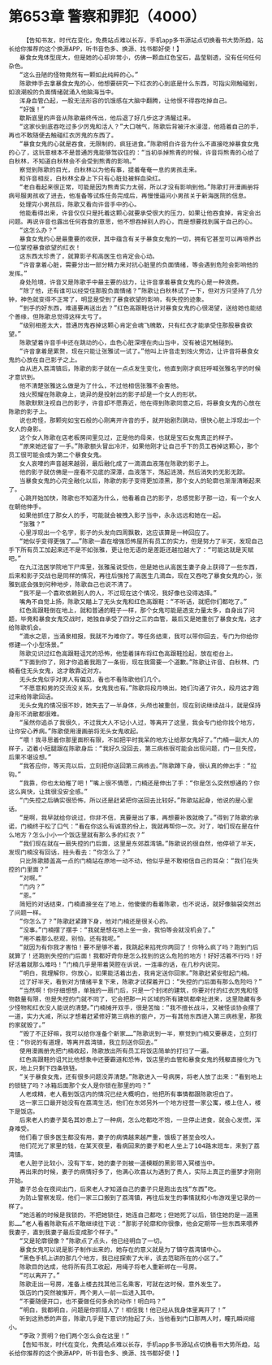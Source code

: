 # 第653章 警察和罪犯（4000）
        【告知书友，时代在变化，免费站点难以长存，手机app多书源站点切换看书大势所趋，站长给你推荐的这个换源APP，听书音色多、换源、找书都好使！】
       暴食女鬼体型庞大，但是她的心却非常小，仿佛一颗血红色宝石，晶莹剔透，没有任何任何杂色。
       “这么丑陋的怪物竟然有一颗如此纯粹的心。”
       陈歌伸手去拿暴食女鬼的心，他想要研究一下红衣的心到底是什么东西，可指尖刚触碰到，如浪潮般的负面情绪就涌入他脑海当中。
       浑身血管凸起，一股无法形容的饥饿感在大脑中翻腾，让他恨不得吞吃掉自己。
       “好饿！”
       歇斯底里的声音从陈歌最终传出，他后退了好几步这才清醒过来。
       “这家伙到底吞吃过多少厉鬼和活人？”大口喘气，陈歌后背被汗水浸湿，他捂着自己的手，再也不敢随便去触碰红衣厉鬼的东西了。
       “暴食女鬼的心就是吞食，无限制的，疯狂进食。”陈歌明白许音为什么不直接吃掉暴食女鬼的心了，这玩意根本不是普通厉鬼能够驾驭住的：“当初杀掉熊青的时候，许音将熊青的心给了白秋林，不知道白秋林会不会受到熊青的影响。”
       察觉到陈歌的目光，白秋林以为他有事，提着奄奄一息的男孩走来。
       和许音相反，白秋林全身上下只有心脏处被鲜血染红。
       “老白看起来很正常，可能是因为熊青实力太弱，所以才没有影响到他。”陈歌打开漫画册将病号服男孩收了进去，他准备等试炼任务完成后，再慢慢逼问小男孩关于新海医院的信息。
       处理完小男孩后，陈歌又看向许音手中的心。
       他能看得出来，许音仅仅只是托着这颗心就要承受很大的压力，如果让他吞食掉，肯定会出问题。再说许音也露出任何吞食的意思，他不想吞掉别人的心，而是想要找到属于自己的心。
       “这怎么办？”
       暴食女鬼的心是最重要的收获，其中蕴含有关于暴食女鬼的一切，拥有它甚至可以再培养出一位掌控暴食欲望的红衣！
       这东西太珍贵了，就算影子和高医生也肯定会心动。
       “许音拿着心脏，需要分出一部分精力来对抗心脏里的负面情绪，等会遇到危险会影响他的发挥。”
       身处险境，许音又是陈歌手中最主要的战力，让许音拿着暴食女鬼的心是一种浪费。
       “除了他，还有谁可以经受住那股负面情绪？”陈歌让白秋林试了一下，但对方只坚持了几分钟，神色就变得不正常了，明显是受到了暴食欲望的影响，有失控的迹象。
       “到手的好东西，难道要再送出去？”红色高跟鞋估计对暴食女鬼的心很渴望，送给她也能结个善缘，但陈歌总觉得这样太亏了。
       “级别相差太大，普通厉鬼吞掉这颗心肯定会魂飞魄散，只有红衣才能承受住那股暴食欲望。”
       陈歌望着许音手中还在跳动的心，血色心脏深埋在肉山当中，没有被诅咒触碰到。
       “许音拿着是累赘，现在只能让张雅试一试了。”他叫上许音走到烛火旁边，让许音将暴食女鬼的心放在自己影子之上。
       自从进入荔湾镇后，陈歌的影子就在一点点发生变化，他直到刚才疯狂呼喊张雅名字的时候才意识到。
       他不清楚张雅这么做是为了什么，不过他相信张雅不会害他。
       烛火照耀在陈歌身上，诡异的是投射出的影子却是一个女人的形状。
       陈歌默默注视自己的影子，许音却不愿靠近，他在得到陈歌同意之后，将暴食女鬼的心放在陈歌的影子上。
       说也奇怪，那颗宛如宝石般的心刚离开许音的手，就开始剧烈跳动，很快心脏上浮现出一个女人的身影。
       这个女人陈歌在店老板房间里见过，正是他的母亲，也就是宝石女鬼真正的样子。
       “原来她还留了一手。”陈歌额头冒出冷汗，如果他刚才让自己手下的员工吞掉这颗心，那个员工很可能会成为第二个暴食女鬼。
       女人哀嚎的声音越来越弱，最后融化成了一滴滴血液落在陈歌的影子上。
       他的影子就仿佛是一座看不见底的深潭，血液落下，荡起涟漪，然后消失的无影无踪。
       当暴食女鬼的心完全融化以后，陈歌的影子变得更加漆黑，那个女人的轮廓也渐渐清晰起来了。
       心跳开始加快，陈歌也不知道为什么，他看着自己的影子，总感觉影子那一边，有一个女人在朝他伸手。
       如果他抓住了那女人的手，可能就会被拽入影子当中，永永远远和她在一起。
       “张雅？”
       心里浮现出一个名字，影子的头发向四周飘散，这应该算是一种回应了。
       “她似乎变得更强了……”陈歌一直在增强恐怖屋所有员工的实力，但是努力了半天，发现自己手下所有员工加起来还不是不如张雅，更让他无语的是差距还越拉越大了：“可能这就是天赋吧。”
       在九江法医学院地下尸库里，张雅虽说受伤，但是她也从高医生妻子身上获得了一些东西，后来和影子交战也是同样的情况，再往后强抢了高医生几滴血，现在又吞吃了暴食女鬼的心，张雅到底会强到何种地步，陈歌自己也说不清了。
       “我不是一个喜欢依赖别人的人，不过现在这个情况，我好像也没得选择。”
       嘴角不自觉上扬，陈歌又瞄上了无头女鬼和红色高跟鞋：“不听话，就把你们都吃了。”
       红色高跟鞋倒在地上，就和普通的鞋子一样，那个女鬼可能是透支力量太多，自身出了问题，毕竟和暴食女鬼交战时，她独自承受了四分之三的血管，最后又是她重创了暴食女鬼，这才给陈歌机会。
       “滴水之恩，当涌泉相报，我就不为难你了。等任务结束，我可以带你回去，专门为你给你修建一个小型场景。”
       陈歌见识过红色高跟鞋诅咒的恐怖，他垫着抹布将红色高跟鞋捡起，放在柜台上。
       “下面到你了，刚才你追着我跑了一条街，现在我需要一个道歉。”陈歌让许音、白秋林、门楠看住无头女鬼，这才敢靠近对方。
       无头女鬼似乎对男人有偏见，看也不看陈歌他们几个。
       “不愿意和男的交流没关系，女鬼我也有。”陈歌将段月唤出，她们沟通了许久，段月这才跑过来给陈歌回话。
       无头女鬼的情况很不妙，她失去了一半身体，头颅也被重创，现在别说继续战斗，就是保持身形不消散都很难。
       “虽然你追杀了我很久，不过我大人不记小人过，等离开了这里，我会专门给你找个地方，让你安心养病。”陈歌使用漫画册将无头女鬼收起。
       “喂！我寻思着你那里面积有限，不如把平时我呆的地方让给那女鬼好了。”门楠一副大人的样子，迈着小短腿跟在陈歌身后：“我好久没回去，第三病栋很可能会出现问题，门一旦失控，后果不堪设想。”
       “我答应你，等天亮以后，立刻把你送回第三病栋去。”陈歌蹲下身，很认真的伸出手：“拉钩。”
       “我靠，你也太幼稚了吧！”嘴上很不情愿，门楠还是伸出了手：“你是怎么突然想通的？你这么爽快，让我很没安全感。”
       “门失控之后确实很恐怖，所以还是赶紧把你送回去比较好。”陈歌站起身，他说的是心里话。
       “是啊，我早就给你说过，你非不信，真要是出了事，再想要补救就晚了。”得到了陈歌的承诺，门楠终于松了口气：“看在你这么有诚意的份上，我就再帮你一次。对了，咱们现在是在什么地方？怎么小小一个饭店里就有那么多的红衣？”
       “我们现在就在一扇失控的门后面，这里是东郊荔湾镇。”陈歌说的很自然，他停顿了半天，发现门楠没有回话，扭头看去：“你怎么了？”
       只比陈歌膝盖高一点的门楠站在原地一动不动，他似乎是不敢相信自己的耳朵：“我们在失控的门里面？”
       “对啊。”
       “门内？”
       “恩。”
       简短的对话结束，门楠直接坐在了地上，他傻傻的看着陈歌，也不说话，就好像脑袋突然出了问题一样。
       “你怎么了？”陈歌赶紧蹲下身，他对门楠还是很关心的。
       “没事。”门楠摆了摆手：“我就是想在地上坐一会，我怕等会就没机会了。”
       “用不着那么悲观，别怕，还有我呢。”
       “就因为有你我才害怕！要不是够不着，我跳起来掐死你两回了！你特么疯了吗？跑到门后就算了！还跑到失控的门后面！我都好奇你是怎么找到的这么危险的地方！好好活着不行吗！好好活着就那么难吗！”门楠几乎是带着哭腔在诉说，一连串的话，在几秒内说完。
       “明白，我理解你，你放心，如果能活着出去，我肯定送你回家。”陈歌赶紧安慰起门楠。
       过了好半天，看到对方情绪平复下来，陈歌才试探着开口：“失控的门后面有那么危险吗？”
       “当然啊！你仔细想想，单独的一扇门后，只是一个封闭的建筑，你要对付的红衣厉鬼和怪物数量有限，但是失控的门就不同了，它会把那一片区域的所有建筑都牵扯进来，这里隐藏有多少怪物和红衣没人能说的清楚。”门楠摊开双手，很是苦恼：“我不擅长战斗，又被怪谈协会摆了一道，实力大减，所以才想着赶紧修好第三病栋的窗户，万一有其他东西进入第三病栋里，那我的家就毁了。”
       “毁了不正好嘛，我可以给你准备个新家……”陈歌说到一半，察觉到门楠又要暴走，立刻打住：“你说的有道理，等离开荔湾镇，我立刻送你回去。”
       使用漫画册先把门楠收起，陈歌放出所有员工将饭店简单的打扫了一遍。
       红色高跟鞋的诅咒比他想象中还要霸道和恐怖，饭店里的血管和暴食女鬼的残躯直接化为飞灰，地上只剩下四条铁链。
       “关于暴食女鬼，还有很多问题没弄清楚。”陈歌进入一号病房，将老人放了出来：“看到地上的锁链了吗？冰箱后面那个女人是你锁在那里的吗？”
       人老成精，老人看到饭店内的情况已经大概明白，他把所有事情都跟陈歌坦白了。
       这一家三口最开始没有在荔湾生活，他们在东郊另外一个地方经营一家公寓，楼上住人，楼下是饭店。
       后来老人的妻子莫名其妙患上了一种病，怎么吃都吃不饱，一旦停止进食，就会心发慌，浑身难受。
       他们看了很多医生都没有用，妻子的病情越来越严重，饿极了甚至会咬人。
       他们花光了家里的钱，在某天夜里，看病回来的妻子和老人坐上了104路末班车，来到了荔湾镇。
       老人胆子比较小，没有下车，她的妻子则被一道模糊的黑影带入冥楼当中。
       再出来的时候，妻子的病情好多了，他满心欢喜以为遇到了贵人，实际上真正的噩梦才刚刚开始。
       妻子总会在夜间出门，后来老人才知道自己的妻子只是跑出去找“东西”吃。
       为防止警察发现，他们一家三口搬到了荔湾镇，再往后发生的事情就和小布游戏里记录的一样了。
       “她活着的时候是我锁的，不把她锁住，她连自己都吃；但她死了以后，锁住她的是一道黑影……”老人看着陈歌有点不敢继续往下说：“那影子轮廓和你很像，他会定期带一些东西来喂养我妻子，直到我妻子最后变成那个样子。”
       “又是轮廓很像？”陈歌点了点头，他已经明白了一切。
       暴食女鬼可以说是影子制作出来的，她存在的意义就是为了镇守荔湾镇中心。
       “黑色手机上讲的那几个地方，我已经探索了大半，该去范聪所在的小区了。”
       陈歌目的达成，他将所有员工收起，用绳子将老人重新绑在一号房。
       “可以离开了。”
       陈歌走出一号房，准备上楼去找其他三名乘客，可就在这时候，意外发生了。
       饭店的门突然被推开，两个男人一前一后进入其中。
       “不要随便开口，也不要做任何多余的动作！明白吗？”
       “明白，我都明白，问题是你抓错人了！相信我！他已经从我身体里离开了！”
       听到这熟悉的声音，陈歌几乎是下意识的抬起了头，当他看到门口那两人时，瞳孔瞬间缩小。
       “李政？贾明？他们两个怎么会在这里！”
       【告知书友，时代在变化，免费站点难以长存，手机app多书源站点切换看书大势所趋，站长给你推荐的这个换源APP，听书音色多、换源、找书都好使！】